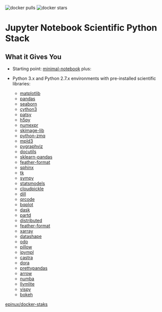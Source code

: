 ![docker pulls](https://img.shields.io/docker/pulls/epinux/scipy-notebook.svg) ![docker stars](https://img.shields.io/docker/stars/epinux/scipy-notebook.svg)

# Jupyter Notebook Scientific Python Stack

## What it Gives You

* Starting point: [minimal-notebook](../minimal-notebook/README.md) plus:
* Python 3.x and Python 2.7.x environments with pre-installed scientific libraries:

    * [matplotlib]() 
    * [pandas]()
    * [seaborn]() 
    * [cython3]()
    * [patsy]()
    * [h5py]()
    * [numexpr]()
    * [skimage-lib]() 
    * [python-zmq ]()
    * [mpld3 ]()
    * [pygraphviz]()
    * [docutils]() 
    * [sklearn-pandas]() 
    * [feather-format]() 
    * [sphinx]() 
    * [tk]()
    * [sympy]() 
    * [statsmodels]() 
    * [cloudpickle]() 
    * [dill]() 
    * [qrcode]() 
    * [bqplot]() 
    * [dask]() 
    * [partd]() 
    * [distributed]() 
    * [feather-format]() 
    * [xarray]() 
    * [datashape]() 
    * [odo]() 
    * [pillow]() 
    * [ipympl]() 
    * [castra]() 
    * [dora]() 
    * [prettypandas]() 
    * [arrow]()
    * [numba]()
    * [llvmlite]()
    * [vispy]()
    * [bokeh]()


[epinux/docker-staks](../README.md)